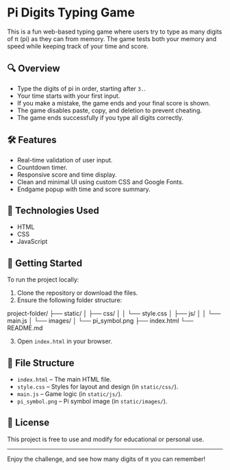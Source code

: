 # Pi Digits Typing Game

This is a fun web-based typing game where users try to type as many digits of π (pi) as they can from memory. The game tests both your memory and speed while keeping track of your time and score.

## 🔍 Overview

- Type the digits of pi in order, starting after `3.`.
- Your time starts with your first input.
- If you make a mistake, the game ends and your final score is shown.
- The game disables paste, copy, and deletion to prevent cheating.
- The game ends successfully if you type all digits correctly.

## 🛠 Features

- Real-time validation of user input.
- Countdown timer.
- Responsive score and time display.
- Clean and minimal UI using custom CSS and Google Fonts.
- Endgame popup with time and score summary.

## 🧠 Technologies Used

- HTML
- CSS
- JavaScript

## 🚀 Getting Started

To run the project locally:

1. Clone the repository or download the files.
2. Ensure the following folder structure:

project-folder/
├── static/
│   ├── css/
│   │   └── style.css
│   ├── js/
│   │   └── main.js
│   └── images/
│       └── pi_symbol.png
├── index.html
└── README.md

3. Open `index.html` in your browser.

## 📂 File Structure

- `index.html` – The main HTML file.
- `style.css` – Styles for layout and design (in `static/css/`).
- `main.js` – Game logic (in `static/js/`).
- `pi_symbol.png` – Pi symbol image (in `static/images/`).

## 📜 License

This project is free to use and modify for educational or personal use.

---

Enjoy the challenge, and see how many digits of π you can remember!